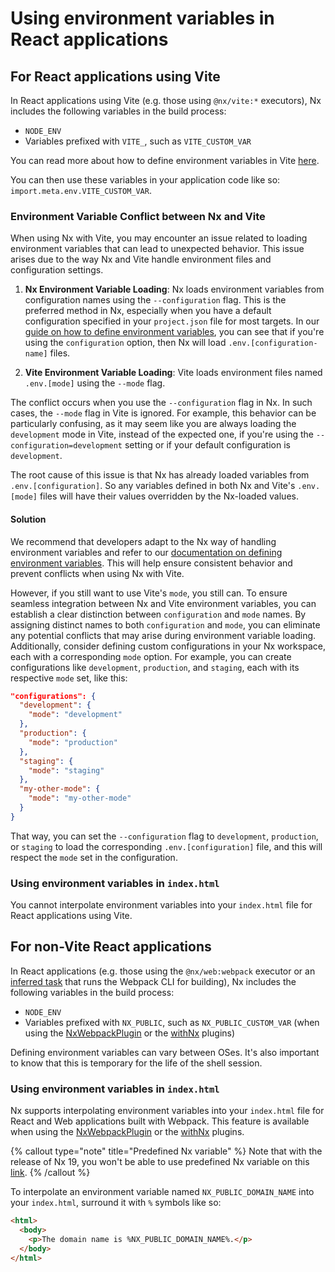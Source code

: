 # Using environment variables in React applications

## For React applications using Vite

In React applications using Vite (e.g. those using `@nx/vite:*` executors), Nx includes the following variables in the build process:

- `NODE_ENV`
- Variables prefixed with `VITE_`, such as `VITE_CUSTOM_VAR`

You can read more about how to define environment variables in Vite [here](https://vitejs.dev/guide/env-and-mode.html).

You can then use these variables in your application code like so: `import.meta.env.VITE_CUSTOM_VAR`.

### Environment Variable Conflict between Nx and Vite

When using Nx with Vite, you may encounter an issue related to loading environment variables that can lead to unexpected behavior. This issue arises due to the way Nx and Vite handle environment files and configuration settings.

1. **Nx Environment Variable Loading**: Nx loads environment variables from configuration names using the `--configuration` flag. This is the preferred method in Nx, especially when you have a default configuration specified in your `project.json` file for most targets. In our [guide on how to define environment variables](/recipes/tips-n-tricks/define-environment-variables), you can see that if you're using the `configuration` option, then Nx will load `.env.[configuration-name]` files.

2. **Vite Environment Variable Loading**: Vite loads environment files named `.env.[mode]` using the `--mode` flag.

The conflict occurs when you use the `--configuration` flag in Nx. In such cases, the `--mode` flag in Vite is ignored. For example, this behavior can be particularly confusing, as it may seem like you are always loading the `development` mode in Vite, instead of the expected one, if you're using the `--configuration=development` setting or if your default configuration is `development`.

The root cause of this issue is that Nx has already loaded variables from `.env.[configuration]`. So any variables defined in both Nx and Vite's `.env.[mode]` files will have their values overridden by the Nx-loaded values.

#### Solution

We recommend that developers adapt to the Nx way of handling environment variables and refer to our [documentation on defining environment variables](/recipes/tips-n-tricks/define-environment-variables). This will help ensure consistent behavior and prevent conflicts when using Nx with Vite.

However, if you still want to use Vite's `mode`, you still can. To ensure seamless integration between Nx and Vite environment variables, you can establish a clear distinction between `configuration` and `mode` names. By assigning distinct names to both `configuration` and `mode`, you can eliminate any potential conflicts that may arise during environment variable loading. Additionally, consider defining custom configurations in your Nx workspace, each with a corresponding `mode` option. For example, you can create configurations like `development`, `production`, and `staging`, each with its respective `mode` set, like this:

```json
"configurations": {
  "development": {
    "mode": "development"
  },
  "production": {
    "mode": "production"
  },
  "staging": {
    "mode": "staging"
  },
  "my-other-mode": {
    "mode": "my-other-mode"
  }
}
```

That way, you can set the `--configuration` flag to `development`, `production`, or `staging` to load the corresponding `.env.[configuration]` file, and this will respect the `mode` set in the configuration.

### Using environment variables in `index.html`

You cannot interpolate environment variables into your `index.html` file for React applications using Vite.

## For non-Vite React applications

In React applications (e.g. those using the `@nx/web:webpack` executor or an [inferred task](/concepts/inferred-tasks) that runs the Webpack CLI for building), Nx
includes the following variables in the build process:

- `NODE_ENV`
- Variables prefixed with `NX_PUBLIC`, such as `NX_PUBLIC_CUSTOM_VAR` (when using the [NxWebpackPlugin](/recipes/webpack/webpack-plugins#nxwebpackplugin) or the [withNx](/recipes/webpack/webpack-plugins#withnx) plugins)

Defining environment variables can vary between OSes. It's also important to know that this is temporary for the life of
the shell session.

### Using environment variables in `index.html`

Nx supports interpolating environment variables into your `index.html` file for React and Web applications built with Webpack.
This feature is available when using the [NxWebpackPlugin](/recipes/webpack/webpack-plugins#nxwebpackplugin) or the [withNx](/recipes/webpack/webpack-plugins#withnx) plugins.

{% callout type="note" title="Predefined Nx variable" %}
Note that with the release of Nx 19, you won't be able to use predefined Nx variable on this [link](/reference/environment-variables).
{% /callout %}

To interpolate an environment variable named `NX_PUBLIC_DOMAIN_NAME` into your `index.html`, surround it with `%` symbols like so:

```html {% fileName="index.html" %}
<html>
  <body>
    <p>The domain name is %NX_PUBLIC_DOMAIN_NAME%.</p>
  </body>
</html>
```

